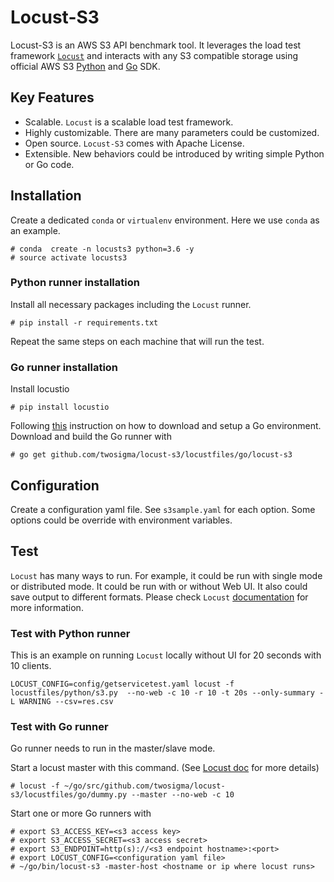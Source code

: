 <!--
    Copyright 2019 TWO SIGMA OPEN SOURCE, LLC

    Licensed under the Apache License, Version 2.0 (the "License");
    you may not use this file except in compliance with the License.
    You may obtain a copy of the License at

           http://www.apache.org/licenses/LICENSE-2.0

    Unless required by applicable law or agreed to in writing, software
    distributed under the License is distributed on an "AS IS" BASIS,
    WITHOUT WARRANTIES OR CONDITIONS OF ANY KIND, either express or implied.
    See the License for the specific language governing permissions and
    limitations under the License.
-->

# Locust-S3

Locust-S3 is an AWS S3 API benchmark tool. It leverages the load test framework
[`Locust`](https://locust.io) and interacts with any S3 compatible storage using
official AWS S3 [Python](https://aws.amazon.com/sdk-for-python) and [Go](https://aws.amazon.com/sdk-for-go/) SDK.

## Key Features

- Scalable. `Locust` is a scalable load test framework.
- Highly customizable. There are many parameters could be customized.
- Open source. `Locust-S3` comes with Apache License.
- Extensible. New behaviors could be introduced by writing simple Python or Go code.

## Installation

Create a dedicated `conda` or `virtualenv` environment. Here we use `conda` as an example.

```
# conda  create -n locusts3 python=3.6 -y
# source activate locusts3
```

### Python runner installation

Install all necessary packages including the `Locust` runner.

```
# pip install -r requirements.txt
```

Repeat the same steps on each machine that will run the test.

### Go runner installation

Install locustio

```
# pip install locustio
```

Following [this](https://golang.org/doc/install) instruction on how to download and setup a Go environment. Download and build the Go runner with

```
# go get github.com/twosigma/locust-s3/locustfiles/go/locust-s3
```

## Configuration

Create a configuration yaml file. See `s3sample.yaml` for each option. Some options
could be override with environment variables.

## Test

`Locust` has many ways to run. For example, it could be run with single mode or
distributed mode. It could be run with or without Web UI. It also could save output
to different formats. Please check `Locust` [documentation](https://docs.locust.io) for more information.

### Test with Python runner

This is an example on running `Locust` locally without UI for 20 seconds with 10 clients.

```
LOCUST_CONFIG=config/getservicetest.yaml locust -f locustfiles/python/s3.py  --no-web -c 10 -r 10 -t 20s --only-summary -L WARNING --csv=res.csv
```

### Test with Go runner

Go runner needs to run in the master/slave mode.

Start a locust master with this command. (See [Locust doc](https://docs.locust.io/en/stable/quickstart.html#start-locust) for more details)

```
# locust -f ~/go/src/github.com/twosigma/locust-s3/locustfiles/go/dummy.py --master --no-web -c 10
```

Start one or more Go runners with

```
# export S3_ACCESS_KEY=<s3 access key>
# export S3_ACCESS_SECRET=<s3 access secret>
# export S3_ENDPOINT=http(s)://<s3 endpoint hostname>:<port>
# export LOCUST_CONFIG=<configuration yaml file>
# ~/go/bin/locust-s3 -master-host <hostname or ip where locust runs>
```
